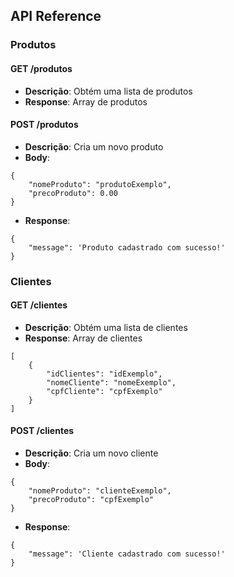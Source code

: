 
## API Reference 

### Produtos

#### GET /produtos
- **Descrição**: Obtém uma lista de produtos
- **Response**: Array de produtos

#### POST /produtos
- **Descrição**: Cria um novo produto
- **Body**:
```
{
    "nomeProduto": "produtoExemplo",
    "precoProduto": 0.00
}
```
- **Response**: 
```
{
    "message": 'Produto cadastrado com sucesso!'
}
```

### Clientes

#### GET /clientes
- **Descrição**: Obtém uma lista de clientes
- **Response**: Array de clientes
```
[
	{
		"idClientes": "idExemplo",
		"nomeCliente": "nomeExemplo",
		"cpfCliente": "cpfExemplo"
	}
]
```

#### POST /clientes
- **Descrição**: Cria um novo cliente
- **Body**:
```
{
    "nomeProduto": "clienteExemplo",
    "precoProduto": "cpfExemplo"
}
```
- **Response**: 
```
{
	"message": 'Cliente cadastrado com sucesso!'
}
```
